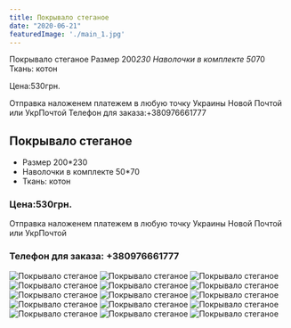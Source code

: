 ```yaml
---
title: Покрывало стеганое 
date: "2020-06-21"
featuredImage: './main_1.jpg'
---
```


Покрывало стеганое 
Размер 200*230
Наволочки в комплекте 50*70
Ткань: котон

Цена:530грн.

Отправка наложенем платежем в любую точку Украины Новой Почтой или УкрПочтой
Телефон для заказа:+380976661777

<!-- end -->

## Покрывало стеганое 
*   Размер 200*230
*   Наволочки в комплекте 50*70
*   Ткань: котон

### Цена:530грн.

Отправка наложенем платежем в любую точку Украины Новой Почтой или УкрПочтой

### Телефон для заказа: +380976661777


![Покрывало стеганое](./1.jpeg)
![Покрывало стеганое](./2.jpeg)
![Покрывало стеганое](./3.jpeg)
![Покрывало стеганое](./4.jpeg)
![Покрывало стеганое](./5.jpeg)
![Покрывало стеганое](./6.jpeg)
![Покрывало стеганое](./7.jpeg)
![Покрывало стеганое](./8.jpeg)
![Покрывало стеганое](./9.jpeg)
![Покрывало стеганое](./10.jpeg)
![Покрывало стеганое](./11.jpeg)
![Покрывало стеганое](./12.jpeg)
![Покрывало стеганое](./13.jpeg)
![Покрывало стеганое](./14.jpeg)
![Покрывало стеганое](./15.jpeg)